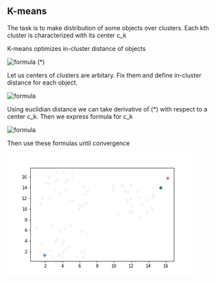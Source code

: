 <h2>K-means</h2>

The task is to make distribution of some objects over clusters. Each kth cluster is characterized with its center c_k

K-means optimizes in-cluster distance of objects

![formula](http://latex2png.com/pngs/4ab36fa1c925a3054fe37c2042648ec5.png) (*)

Let us centers of clusters are arbitary. Fix them and define in-cluster distance for each object.

![formula](http://latex2png.com/pngs/9fa560b4a7c3cd3d348669a0b2242f62.png)


Using euclidian distance we can take derivative of (*) with respect to a center c_k. Then we express formula for c_k


![formula](http://latex2png.com/pngs/597be5bb3827ed67297e9cd141eeedff.png)

Then use these formulas until convergence

![anim](https://github.com/constantin50/machine_learning/blob/master/algorithms/k-means-anim.gif)
